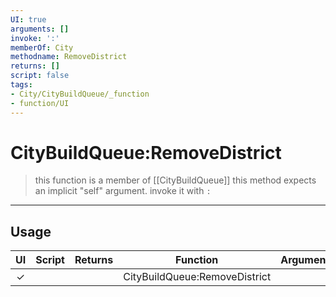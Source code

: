 ```yaml
---
UI: true
arguments: []
invoke: ':'
memberOf: City
methodname: RemoveDistrict
returns: []
script: false
tags:
- City/CityBuildQueue/_function
- function/UI
---
```

# CityBuildQueue:RemoveDistrict
> this function is a member of [[CityBuildQueue]]
> this method expects an implicit "self" argument. invoke it with `:`
-----
## Usage
|  UI | Script | Returns | Function | Arguments |
|:---:|:------:|-------:|:--------:|:---------|
|✓| ||CityBuildQueue:RemoveDistrict||
